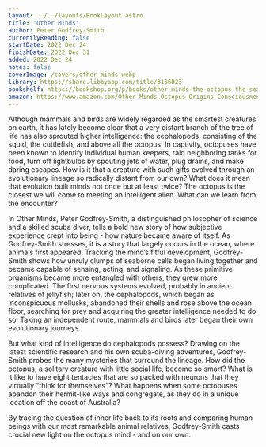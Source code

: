 ```yaml
---
layout: ../../layouts/BookLayout.astro
title: "Other Minds"
author: Peter Godfrey-Smith
currentlyReading: false
startDate: 2022 Dec 24
finishDate: 2022 Dec 31
added: 2022 Dec 24
notes: false
coverImage: /covers/other-minds.webp
library: https://share.libbyapp.com/title/3156823
bookshelf: https://bookshop.org/p/books/other-minds-the-octopus-the-sea-and-the-deep-origins-of-consciousness-peter-godfrey-smith/8487100
amazon: https://www.amazon.com/Other-Minds-Octopus-Origins-Consciousness/dp/0374227764
---
```


Although mammals and birds are widely regarded as the smartest creatures on earth, it has lately become clear that a very distant branch of the tree of life has also sprouted higher intelligence: the cephalopods, consisting of the squid, the cuttlefish, and above all the octopus. In captivity, octopuses have been known to identify individual human keepers, raid neighboring tanks for food, turn off lightbulbs by spouting jets of water, plug drains, and make daring escapes. How is it that a creature with such gifts evolved through an evolutionary lineage so radically distant from our own? What does it mean that evolution built minds not once but at least twice? The octopus is the closest we will come to meeting an intelligent alien. What can we learn from the encounter?

In Other Minds, Peter Godfrey-Smith, a distinguished philosopher of science and a skilled scuba diver, tells a bold new story of how subjective experience crept into being - how nature became aware of itself. As Godfrey-Smith stresses, it is a story that largely occurs in the ocean, where animals first appeared. Tracking the mind’s fitful development, Godfrey-Smith shows how unruly clumps of seaborne cells began living together and became capable of sensing, acting, and signaling. As these primitive organisms became more entangled with others, they grew more complicated. The first nervous systems evolved, probably in ancient relatives of jellyfish; later on, the cephalopods, which began as inconspicuous mollusks, abandoned their shells and rose above the ocean floor, searching for prey and acquiring the greater intelligence needed to do so. Taking an independent route, mammals and birds later began their own evolutionary journeys.

But what kind of intelligence do cephalopods possess? Drawing on the latest scientific research and his own scuba-diving adventures, Godfrey-Smith probes the many mysteries that surround the lineage. How did the octopus, a solitary creature with little social life, become so smart? What is it like to have eight tentacles that are so packed with neurons that they virtually “think for themselves”? What happens when some octopuses abandon their hermit-like ways and congregate, as they do in a unique location off the coast of Australia?

By tracing the question of inner life back to its roots and comparing human beings with our most remarkable animal relatives, Godfrey-Smith casts crucial new light on the octopus mind - and on our own.

<!-- ### Notes & Highlights -->

<BuyBook
  library   = {frontmatter.library}
  bookshelf = {frontmatter.bookshelf}
  amazon    = {frontmatter.amazon}
/>
